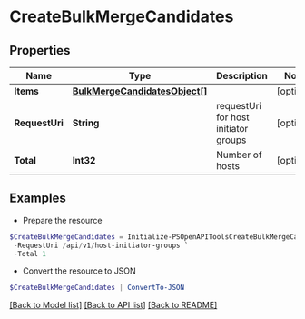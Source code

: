 # CreateBulkMergeCandidates
## Properties

Name | Type | Description | Notes
------------ | ------------- | ------------- | -------------
**Items** | [**BulkMergeCandidatesObject[]**](BulkMergeCandidatesObject.md) |  | [optional] 
**RequestUri** | **String** | requestUri for host initiator groups | [optional] 
**Total** | **Int32** | Number of hosts | [optional] 

## Examples

- Prepare the resource
```powershell
$CreateBulkMergeCandidates = Initialize-PSOpenAPIToolsCreateBulkMergeCandidates  -Items null `
 -RequestUri /api/v1/host-initiator-groups `
 -Total 1
```

- Convert the resource to JSON
```powershell
$CreateBulkMergeCandidates | ConvertTo-JSON
```

[[Back to Model list]](../README.md#documentation-for-models) [[Back to API list]](../README.md#documentation-for-api-endpoints) [[Back to README]](../README.md)

